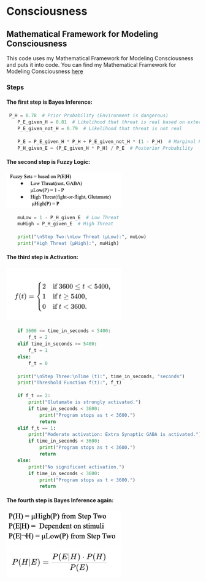 # Consciousness
## Mathematical Framework for Modeling Consciousness

This code uses my Mathematical Framework for Modeling Consciousness and puts it into code. 
You can find my Mathematical Framework for Modeling Consciousness [here](https://heartfelt-fairy-92af03.netlify.app/research)

### Steps

#### The first step is Bayes Inference:

```python
 P_H = 0.78  # Prior Probability (Environment is dangerous)
    P_E_given_H = 0.81  # Likelihood that threat is real based on external stimuli
    P_E_given_not_H = 0.79  # Likelihood that threat is not real

    P_E = P_E_given_H * P_H + P_E_given_not_H * (1 - P_H)  # Marginal Probability
    P_H_given_E = (P_E_given_H * P_H) / P_E  # Posterior Probability
```

#### The second step is Fuzzy Logic:
<img src="fuzzyGit.jpg" alt="alt text" width="300">

```python
    muLow = 1 - P_H_given_E  # Low Threat
    muHigh = P_H_given_E  # High Threat

    print("\nStep Two:\nLow Threat (μLow):", muLow)
    print("High Threat (μHigh):", muHigh)
```

#### The third step is Activation: 
<img src="actgit.jpg" alt="alt text" width="300">

```python
    if 3600 <= time_in_seconds < 5400:
        f_t = 2
    elif time_in_seconds >= 5400:
        f_t = 1
    else:
        f_t = 0

    print("\nStep Three:\nTime (t):", time_in_seconds, "seconds")
    print("Threshold Function f(t):", f_t)

    if f_t == 2:
        print("Glutamate is strongly activated.")
        if time_in_seconds < 3600:
            print("Program stops as t < 3600.")
            return
    elif f_t == 1:
        print("Moderate activation: Extra Synaptic GABA is activated.")
        if time_in_seconds < 3600:
            print("Program stops as t < 3600.")
            return
    else:
        print("No significant activation.")
        if time_in_seconds < 3600:
            print("Program stops as t < 3600.")
            return
```
#### The fourth step is Bayes Inference again: 
<img src="baygit.jpg" alt="alt text" width="300">
<img src="baytgit.jpg" alt="alt text" width="300">

